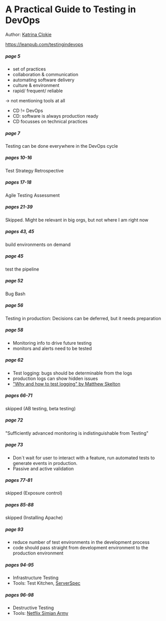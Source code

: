 # A Practical Guide to Testing in DevOps
Author: [Katrina Clokie](https://twitter.com/katrinaclokie)

https://leanpub.com/testingindevops

##### page 5
* set of practices
* collaboration & communication
* automating software delivery
* culture & environment
* rapid/ frequent/ reliable

-> not mentioning tools at all

* CD != DevOps
* CD: software is always production ready
* CD focusses on technical practices

##### page 7
Testing can be done everywhere in the DevOps cycle

##### pages 10-16
Test Strategy Retrospective

##### pages 17-18
Agile Testing Assessment

##### pages 21-39
Skipped. Might be relevant in big orgs, but not where I am right now

##### pages 43, 45
build environments on demand

##### page 45
test the pipeline

##### page 52
Bug Bash

##### page 56
Testing in production: Decisions can be deferred, but it needs preparation

##### page 58
* Monitoring info to drive future testing
* monitors and alerts need to be tested

##### page 62
* Test logging: bugs should be determinable from the logs
* production logs can show hidden issues
* ["Why and how to test logging" by Matthew Skelton](https://blog.matthewskelton.net/2016/10/31/why-and-how-to-test-logging-infoq-article/)

##### pages 66-71
skipped (AB testing, beta testing)

##### page 72
"Sufficiently advanced monitoring is indistinguishable from Testing"

##### page 73
* Don´t wait for user to interact with a feature, run automated tests to generate events in production.
* Passive and active validation

##### pages 77-81
skipped (Exposure control)

##### pages 85-88
skipped (Installing Apache)

##### page 93
* reduce number of test environments in the development process
* code should pass straight from development environment to the production environment

##### pages 94-95
* Infrastructure Testing
* Tools: Test Kitchen, [ServerSpec](https://serverspec.org/)

##### pages 96-98
* Destructive Testing
* Tools: [Netflix Simian Army](https://github.com/Netflix/SimianArmy)
